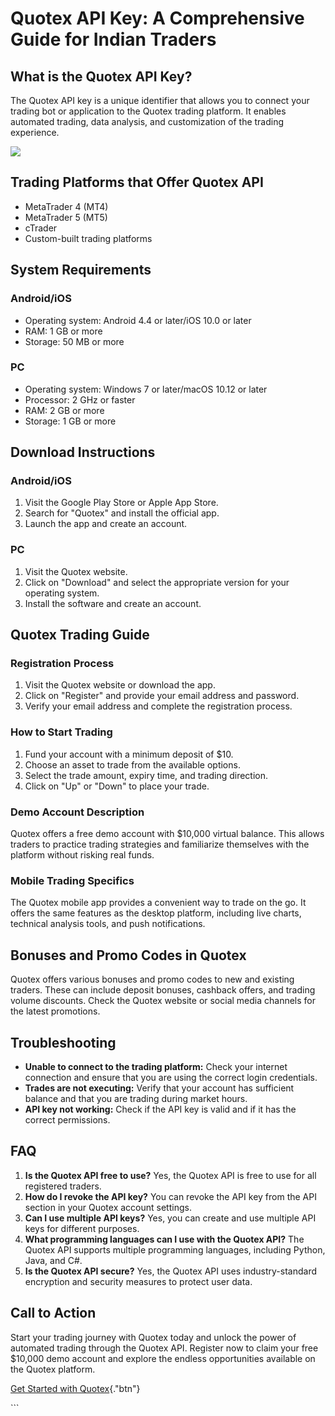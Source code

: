 # Quotex API Key: A Comprehensive Guide for Indian Traders

## What is the Quotex API Key?

The Quotex API key is a unique identifier that allows you to connect
your trading bot or application to the Quotex trading platform. It
enables automated trading, data analysis, and customization of the
trading experience.

[![](https://static.quotex.io/files/4_en/300_250.jpg)](https://traff.sbs/brokerqxlid)

## Trading Platforms that Offer Quotex API

-   MetaTrader 4 (MT4)
-   MetaTrader 5 (MT5)
-   cTrader
-   Custom-built trading platforms

## System Requirements

### Android/iOS

-   Operating system: Android 4.4 or later/iOS 10.0 or later
-   RAM: 1 GB or more
-   Storage: 50 MB or more

### PC

-   Operating system: Windows 7 or later/macOS 10.12 or later
-   Processor: 2 GHz or faster
-   RAM: 2 GB or more
-   Storage: 1 GB or more

## Download Instructions

### Android/iOS

1.  Visit the Google Play Store or Apple App Store.
2.  Search for "Quotex" and install the official app.
3.  Launch the app and create an account.

### PC

1.  Visit the Quotex website.
2.  Click on "Download" and select the appropriate version for
    your operating system.
3.  Install the software and create an account.

## Quotex Trading Guide

### Registration Process

1.  Visit the Quotex website or download the app.
2.  Click on "Register" and provide your email address and
    password.
3.  Verify your email address and complete the registration process.

### How to Start Trading

1.  Fund your account with a minimum deposit of \$10.
2.  Choose an asset to trade from the available options.
3.  Select the trade amount, expiry time, and trading direction.
4.  Click on "Up" or "Down" to place your trade.

### Demo Account Description

Quotex offers a free demo account with \$10,000 virtual balance. This
allows traders to practice trading strategies and familiarize themselves
with the platform without risking real funds.

### Mobile Trading Specifics

The Quotex mobile app provides a convenient way to trade on the go. It
offers the same features as the desktop platform, including live charts,
technical analysis tools, and push notifications.

## Bonuses and Promo Codes in Quotex

Quotex offers various bonuses and promo codes to new and existing
traders. These can include deposit bonuses, cashback offers, and trading
volume discounts. Check the Quotex website or social media channels for
the latest promotions.

## Troubleshooting

-   **Unable to connect to the trading platform:** Check your internet
    connection and ensure that you are using the correct login
    credentials.
-   **Trades are not executing:** Verify that your account has
    sufficient balance and that you are trading during market hours.
-   **API key not working:** Check if the API key is valid and if it has
    the correct permissions.

## FAQ

1.  **Is the Quotex API free to use?** Yes, the Quotex API is free to
    use for all registered traders.
2.  **How do I revoke the API key?** You can revoke the API key from the
    API section in your Quotex account settings.
3.  **Can I use multiple API keys?** Yes, you can create and use
    multiple API keys for different purposes.
4.  **What programming languages can I use with the Quotex API?** The
    Quotex API supports multiple programming languages, including
    Python, Java, and C#.
5.  **Is the Quotex API secure?** Yes, the Quotex API uses
    industry-standard encryption and security measures to protect user
    data.

## Call to Action

Start your trading journey with Quotex today and unlock the power of
automated trading through the Quotex API. Register now to claim your
free \$10,000 demo account and explore the endless opportunities
available on the Quotex platform.

[Get Started with
Quotex](\%22https://traff.sbs/brokerqxlid\%22){."btn"}

\`\`\`

